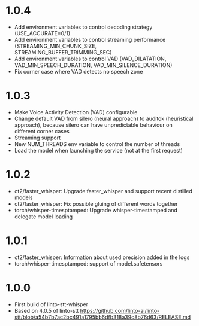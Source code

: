 # 1.0.4
- Add environment variables to control decoding strategy (USE_ACCURATE=0/1)
- Add environment variables to control streaming performance (STREAMING_MIN_CHUNK_SIZE, STREAMING_BUFFER_TRIMMING_SEC)
- Add environment variables to control VAD (VAD_DILATATION, VAD_MIN_SPEECH_DURATION, VAD_MIN_SILENCE_DURATION)
- Fix corner case where VAD detects no speech zone

# 1.0.3
- Make Voice Activity Detection (VAD) configurable
- Change default VAD from silero (neural approach) to auditok (heuristical approach), because silero can have unpredictable behaviour on different corner cases
- Streaming support
- New NUM_THREADS env variable to control the number of threads
- Load the model when launching the service (not at the first request)

# 1.0.2
- ct2/faster_whisper: Upgrade faster_whisper and support recent distilled models
- ct2/faster_whisper: Fix possible gluing of different words together
- torch/whisper-timesptamped: Upgrade whisper-timestamped and delegate model loading

# 1.0.1
- ct2/faster_whisper: Information about used precision added in the logs
- torch/whisper-timesptamped: support of model.safetensors

# 1.0.0
- First build of linto-stt-whisper
- Based on 4.0.5 of linto-stt https://github.com/linto-ai/linto-stt/blob/a54b7b7ac2bc491a1795bb6dfb318a39c8b76d63/RELEASE.md
